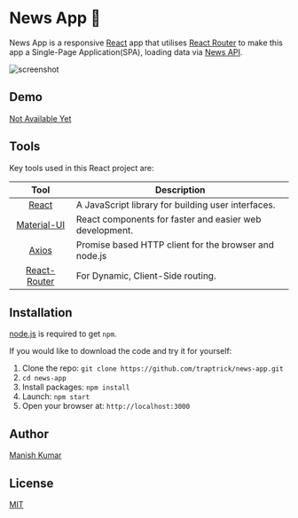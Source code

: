 # News App 📰

News App is a responsive [React](http://facebook.github.io/react/index.html) app that utilises [React Router](https://reactrouter.com/) to make this app a Single-Page Application(SPA), loading data via [News API](https://newsapi.org/).

![screenshot](https://github.com/traptrick/news-app/blob/master/screenshot.PNG)

## Demo
[Not Available Yet]()

## Tools
Key tools used in this React project are:

| Tool             | Description   |
| :-------------:|--------------|
| [React](http://facebook.github.io/react/index.html) | A JavaScript library for building user interfaces. |
| [Material-UI](https://material-ui.com/) | React components for faster and easier web development. |
| [Axios](https://github.com/axios/axios) | Promise based HTTP client for the browser and node.js |
| [React-Router](https://github.com/ReactTraining/react-router) | For Dynamic, Client-Side routing. |

## Installation
[node.js](http://nodejs.org/download/) is required to get ``npm``.

If you would like to download the code and try it for yourself:

1. Clone the repo: `git clone https://github.com/traptrick/news-app.git`
2. `cd news-app`
2. Install packages: `npm install`
3. Launch: `npm start`
4. Open your browser at: `http://localhost:3000`

## Author
[Manish Kumar](https://github.com/traptrick/)

## License
[MIT](https://github.com/traptrick/news-app/blob/master/LICENSE)

